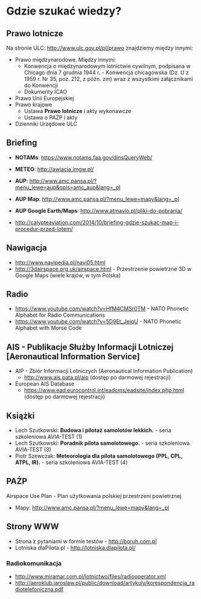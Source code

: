 # Gdzie szukać wiedzy?

## Prawo lotnicze
Na stronie ULC: http://www.ulc.gov.pl/pl/prawo znajdziemy między innymi:

* Prawo międzynarodowe. Między innymi:
  * Konwencja o międzynarodowym lotnictwie cywilnym, podpisana w Chicago dnia 7 grudnia 1944 r. - Konwencja chicagowska (Dz. U z 1959 r. Nr 35, poz. 212, z późn. zm) wraz z wszystkimi załącznikami do Konwencji
  * Dokumenty ICAO
* Prawo Unii Europejskiej
* Prawo krajowe
  * Ustawa **Prawo lotnicze** i akty wykonawcze
  * Ustawa o PAŻP i akty
* Dzienniki Urzędowe ULC

## Briefing
* **NOTAMs**: https://www.notams.faa.gov/dinsQueryWeb/
* **METEO**: http://awiacja.imgw.pl/
* **AUP**: http://www.amc.pansa.pl/?menu_lewe=aup&opis=amc_aup&lang=_pl
* **AUP Map**: http://www.amc.pansa.pl/?menu_lewe=mapy&lang=_pl
* **AUP Google Earth/Maps**: http://www.atmavio.pl/pliki-do-pobrania/

* http://calypteaviation.com/2014/10/briefing-gdzie-szukac-map-i-procedur-przed-lotem/

## Nawigacja
* http://www.navipedia.pl/navi05.html
* http://3dairspace.org.uk/airspace.html - Przestrzenie powietrzne 3D w Google Maps (wiele krajów, w tym Polska)

## Radio
* https://www.youtube.com/watch?v=HfM4CMSr0TM - NATO Phonetic Alphabet for Radio Communications 
* https://www.youtube.com/watch?v=5D9Et_JeiqU - NATO Phonetic Alphabet with Morse Code

## AIS - Publikacje Służby Informacji Lotniczej  [Aeronautical Information Service]
* AIP - Zbiór Informacji Lotniczych (Aeronautical Information Publication)
  * http://www.ais.pata.pl/aip (dostęp po darmowej rejestracji)
* European AIS Database
  * https://www.ead.eurocontrol.int/eadcms/eadsite/index.php.html (dostęp po darmowej rejestracji)

## Książki
* Lech Szutkowski: __Budowa i pilotaż samolotów lekkich.__ - seria szkoleniowa AVIA-TEST (1)
* Lech Szutkowski: __Poradnik pilota samolotowego.__ - seria szkoleniowa AVIA-TEST (3)
* Piotr Szewczak: __Meteorologia dla pilota samolotowego (PPL, CPL, ATPL, IR).__ - seria szkoleniowa AVIA-TEST (4)

## PAŻP
Airspace Use Plan - Plan użytkowania polskiej przestrzeni powietrznej
* Mapy: http://www.amc.pansa.pl/?menu_lewe=mapy&lang=_pl

## Strony WWW
* Strona z pytaniami w formie testów - http://boruh.com.pl
* Lotniska dlaPilota.pl - http://lotniska.dlapilota.pl/

### Radiokomunikacja
* http://www.miramar.com.pl/lotnictwo/files/radiooperator.xml
* http://aeroklub.jaroslaw.pl/public/download/artykuly/korespondencja_radiotelefoniczna.pdf
